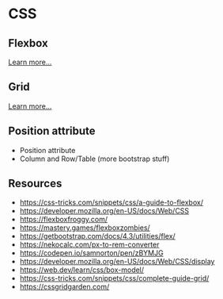 # CSS

## Flexbox

[Learn more...](/Flexbox.md)

## Grid

[Learn more...](/Grid.md)

## Position attribute

- Position attribute
- Column and Row/Table (more bootstrap stuff)

## Resources

- <https://css-tricks.com/snippets/css/a-guide-to-flexbox/>
- <https://developer.mozilla.org/en-US/docs/Web/CSS>
- <https://flexboxfroggy.com/>
- <https://mastery.games/flexboxzombies/>
- <https://getbootstrap.com/docs/4.3/utilities/flex/>
- <https://nekocalc.com/px-to-rem-converter>
- <https://codepen.io/samnorton/pen/zBYMJG>
- <https://developer.mozilla.org/en-US/docs/Web/CSS/display>
- <https://web.dev/learn/css/box-model/>
- <https://css-tricks.com/snippets/css/complete-guide-grid/>
- <https://cssgridgarden.com/>
